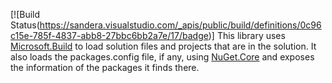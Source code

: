 [![Build Status(https://sandera.visualstudio.com/_apis/public/build/definitions/0c96c15e-785f-4837-abb8-27bbc6bb2a7e/17/badge)]
This library uses [Microsoft.Build](1) to load solution files and projects that are in the solution. It also loads the packages.config file, if any, using [NuGet.Core](2) and exposes the information of the packages it finds there.

[1]: https://www.nuget.org/packages/Microsoft.Build/
[2]: https://www.nuget.org/packages/NuGet.Core/
